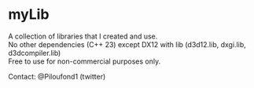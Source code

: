 # myLib
A collection of libraries that I created and use.  
No other dependencies (C++ 23) except DX12 with lib (d3d12.lib, dxgi.lib, d3dcompiler.lib)  
Free to use for non-commercial purposes only.    

Contact: @Piloufond1 (twitter)
